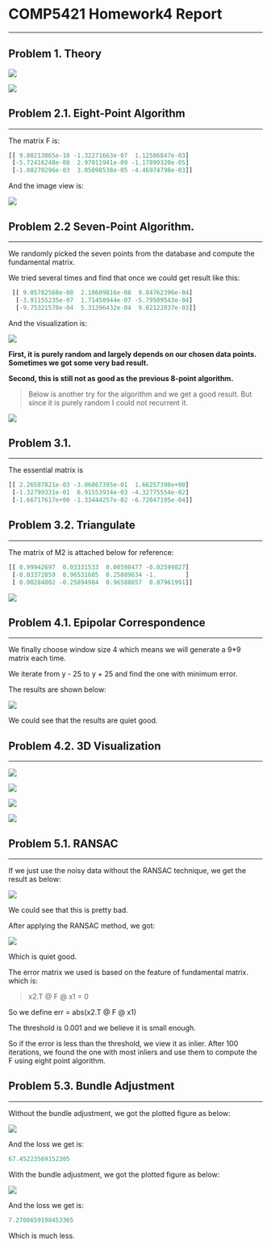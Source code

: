 # COMP5421 Homework4 Report

-----

## Problem 1. Theory

![](D:\Year3S\COMP5421\assignment\HW4_code_data\yyubm.assets\Assignment2problem1_1.jpg)

![](D:\Year3S\COMP5421\assignment\HW4_code_data\yyubm.assets\Assignment2problem1_2.jpg)





## Problem 2.1. Eight-Point Algorithm

----

The matrix F is:

```python
[[ 9.80213865e-10 -1.32271663e-07  1.12586847e-03]
 [-5.72416248e-08  2.97011941e-09 -1.17899320e-05]
 [-1.08270296e-03  3.05098538e-05 -4.46974798e-03]]
```



And the image view is:

![](D:\Year3S\COMP5421\assignment\HW4_code_data\yyubm.assets\eight_point.png)



## Problem 2.2 Seven-Point Algorithm.

----

We randomly picked the seven points from the database and compute the fundamental matrix.

We tried several times and find that once we could get result like this:

```python
 [[ 9.05782568e-08  2.10609816e-08  9.84762396e-04]
  [-3.91155235e-07  1.71458944e-07 -5.79509543e-04]
  [-9.75321578e-04  5.31396432e-04  9.02122037e-03]]
```

And the visualization is:

![](D:\Year3S\COMP5421\assignment\HW4_code_data\yyubm.assets\seven2.png)

**First, it is purely random and largely depends on our chosen data points. Sometimes we got some very bad result.**

**Second, this is still not as good as the previous 8-point algorithm.**

> Below is another try for the algorithm and we get a good result. But since it is purely random I could not recurrent it.

![](D:\Year3S\COMP5421\assignment\HW4_code_data\yyubm.assets\seven_point.png)



## Problem 3.1.

---

The essential matrix is 

```python
[[ 2.26587821e-03 -3.06867395e-01  1.66257398e+00]
 [-1.32799331e-01  6.91553934e-03 -4.32775554e-02]
 [-1.66717617e+00 -1.33444257e-02 -6.72047195e-04]]
```



## Problem 3.2. Triangulate

---

The matrix of M2 is attached below for reference:

```python
[[ 0.99942697  0.03331533  0.00598477 -0.02599827]
 [-0.03372859  0.96531605  0.25889634 -1.        ]
 [ 0.00284802 -0.25894984  0.96588657  0.07961991]]
```

![](D:\Year3S\COMP5421\assignment\HW4_code_data\yyubm.assets\Assignment2Q3_1.jpg)



## Problem 4.1.  Epipolar Correspondence

----

We finally choose window size 4 which means we will generate a 9*9 matrix each time.

We iterate from y - 25 to y + 25 and find the one with minimum error.

The results are shown below:

![](D:\Year3S\COMP5421\assignment\HW4_code_data\yyubm.assets\Q4.1results.png)

We could see that the results are quiet good.



## Problem 4.2. 3D Visualization

-----

![](D:\Year3S\COMP5421\assignment\HW4_code_data\yyubm.assets\1.png)

![](D:\Year3S\COMP5421\assignment\HW4_code_data\yyubm.assets\2.png)

![](D:\Year3S\COMP5421\assignment\HW4_code_data\yyubm.assets\3.png)

![](D:\Year3S\COMP5421\assignment\HW4_code_data\yyubm.assets\4.png)



## Problem 5.1. RANSAC

-----

If we just use the noisy data without the RANSAC technique, we get the result as below:

![](D:\Year3S\COMP5421\assignment\HW4_code_data\yyubm.assets\Q5.1_1.png)

We could see that this is pretty bad.

After applying the RANSAC method, we got:

![](D:\Year3S\COMP5421\assignment\HW4_code_data\yyubm.assets\Q5.1_2.png)

Which is quiet good.

The error matrix we used is based on the feature of fundamental matrix. which is:

> x2.T @  F  @ x1 = 0 

So we define err = abs(x2.T @ F @ x1) 

The threshold is 0.001 and we believe it is small enough.

So if the error is less than the threshold, we view it as inlier. After 100 iterations, we found the one with most inliers and use them to compute the F using eight point algorithm.



## Problem 5.3. Bundle Adjustment

----

Without the bundle adjustment, we got the plotted figure as below:

![](D:\Year3S\COMP5421\assignment\HW4_code_data\yyubm.assets\Q5.3withoutbundle.png)

And the loss we get is:

```python
67.45223569152305
```

With the bundle adjustment, we got the plotted figure as below:

![](D:\Year3S\COMP5421\assignment\HW4_code_data\yyubm.assets\Q5.3_withbundle.png)

And the loss we get is:

```python
7.2708659198453365
```

Which is much less.